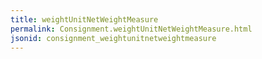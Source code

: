 ```yaml
---
title: weightUnitNetWeightMeasure
permalink: Consignment.weightUnitNetWeightMeasure.html
jsonid: consignment_weightunitnetweightmeasure
---
```

